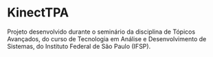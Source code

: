 # KinectTPA
Projeto desenvolvido durante o seminário da disciplina de Tópicos Avançados, do curso de Tecnologia em Análise e Desenvolvimento de Sistemas, do Instituto Federal de São Paulo (IFSP).
